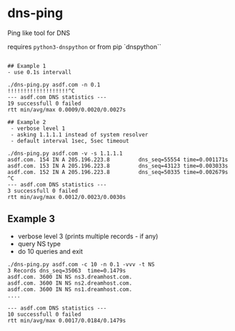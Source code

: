 # dns-ping
Ping like tool for DNS


requires `python3-dnspython` or from pip `dnspython``


```

## Example 1
- use 0.1s intervall

./dns-ping.py asdf.com -n 0.1 
!!!!!!!!!!!!!!!!!!!^C
--- asdf.com DNS statistics ---
19 successfull 0 failed
rtt min/avg/max 0.0009/0.0020/0.0027s

```

```
## Example 2
 - verbose level 1 
 - asking 1.1.1.1 instead of system resolver
 - default interval 1sec, 5sec timeout

./dns-ping.py asdf.com -v -s 1.1.1.1
asdf.com. 154 IN A 205.196.223.8         dns_seq=55554 time=0.001171s
asdf.com. 153 IN A 205.196.223.8         dns_seq=43123 time=0.003033s
asdf.com. 152 IN A 205.196.223.8         dns_seq=50335 time=0.002679s
^C
--- asdf.com DNS statistics ---
3 successfull 0 failed
rtt min/avg/max 0.0012/0.0023/0.0030s
```

## Example 3
 - verbose level 3 (prints multiple records - if any)
 - query NS type
 - do 10 queries and exit

```
./dns-ping.py asdf.com -c 10 -n 0.1 -vvv -t NS
3 Records dns_seq=35063  time=0.1479s
asdf.com. 3600 IN NS ns3.dreamhost.com.
asdf.com. 3600 IN NS ns2.dreamhost.com.
asdf.com. 3600 IN NS ns1.dreamhost.com.
....

--- asdf.com DNS statistics ---
10 successfull 0 failed
rtt min/avg/max 0.0017/0.0184/0.1479s

```
